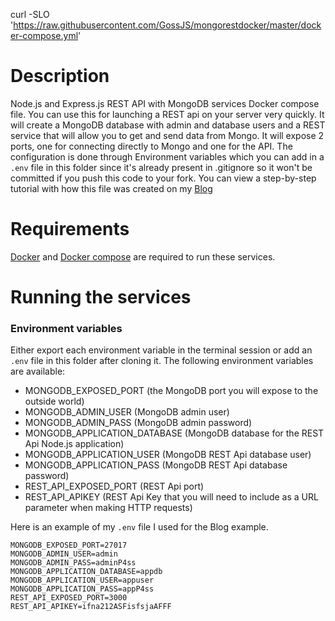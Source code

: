 curl -SLO 'https://raw.githubusercontent.com/GossJS/mongorestdocker/master/docker-compose.yml'



# Description
Node.js and Express.js REST API with MongoDB services Docker compose file. You can use this for launching a REST api on your server very quickly. 
It will create a MongoDB database with admin and database users and a REST service that will allow you to get and send data from Mongo. It will expose 2 ports, one for connecting directly to Mongo and one for the API. 
The configuration is done through Environment variables which you can add in a `.env` file in this folder since it's already present in .gitignore so it won't be committed if you push this code to your fork. 
You can view a step-by-step tutorial with how this file was created on my [Blog](http://blog.bejanalex.com/2017/03/mongodb-rest-api-interface-in-docker/)

# Requirements

[Docker](https://www.docker.com/community-edition#/download) and [Docker compose](https://docs.docker.com/compose/overview/) are required to run these services.

# Running the services

### Environment variables

Either export each environment variable in the terminal session or add an `.env` file in this folder after cloning it. The following environment variables are available:

- MONGODB_EXPOSED_PORT (the MongoDB port you will expose to the outside world)
- MONGODB_ADMIN_USER (MongoDB admin user)
- MONGODB_ADMIN_PASS (MongoDB admin password)
- MONGODB_APPLICATION_DATABASE (MongoDB database for the REST Api Node.js application)
- MONGODB_APPLICATION_USER (MongoDB REST Api database user)
- MONGODB_APPLICATION_PASS (MongoDB REST Api database password)
- REST_API_EXPOSED_PORT (REST Api port)
- REST_API_APIKEY (REST Api Key that you will need to include as a URL parameter when making HTTP requests)

Here is an example of my `.env` file I used for the Blog example. 

```
MONGODB_EXPOSED_PORT=27017
MONGODB_ADMIN_USER=admin
MONGODB_ADMIN_PASS=adminP4ss
MONGODB_APPLICATION_DATABASE=appdb
MONGODB_APPLICATION_USER=appuser
MONGODB_APPLICATION_PASS=appP4ss
REST_API_EXPOSED_PORT=3000
REST_API_APIKEY=ifna212ASFisfsjaAFFF
```
